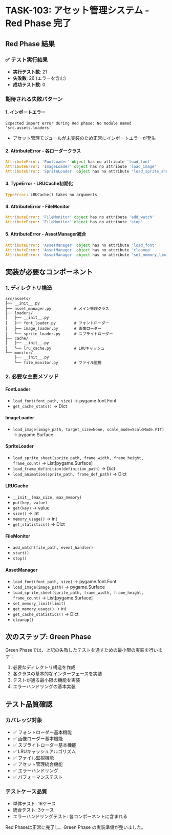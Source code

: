 # TASK-103: アセット管理システム - Red Phase 完了

## Red Phase 結果

### ✅ テスト実行結果
- **実行テスト数**: 21
- **失敗数**: 26 (エラーを含む)
- **成功テスト数**: 0

### 期待される失敗パターン

#### 1. インポートエラー
```
Expected import error during Red phase: No module named 'src.assets.loaders'
```
- アセット管理モジュールが未実装のため正常にインポートエラーが発生

#### 2. AttributeError - 各ローダークラス
```python
AttributeError: 'FontLoader' object has no attribute 'load_font'
AttributeError: 'ImageLoader' object has no attribute 'load_image'
AttributeError: 'SpriteLoader' object has no attribute 'load_sprite_sheet'
```

#### 3. TypeError - LRUCache初期化
```python
TypeError: LRUCache() takes no arguments
```

#### 4. AttributeError - FileMonitor
```python
AttributeError: 'FileMonitor' object has no attribute 'add_watch'
AttributeError: 'FileMonitor' object has no attribute 'stop'
```

#### 5. AttributeError - AssetManager統合
```python
AttributeError: 'AssetManager' object has no attribute 'load_font'
AttributeError: 'AssetManager' object has no attribute 'cleanup'
AttributeError: 'AssetManager' object has no attribute 'set_memory_limit'
```

## 実装が必要なコンポーネント

### 1. ディレクトリ構造
```
src/assets/
├── __init__.py
├── asset_manager.py          # メイン管理クラス
├── loaders/
│   ├── __init__.py
│   ├── font_loader.py        # フォントローダー
│   ├── image_loader.py       # 画像ローダー
│   └── sprite_loader.py      # スプライトローダー
├── cache/
│   ├── __init__.py
│   └── lru_cache.py          # LRUキャッシュ
└── monitor/
    ├── __init__.py
    └── file_monitor.py       # ファイル監視
```

### 2. 必要な主要メソッド

#### FontLoader
- `load_font(font_path, size)` → pygame.font.Font
- `get_cache_stats()` → Dict

#### ImageLoader  
- `load_image(image_path, target_size=None, scale_mode=ScaleMode.FIT)` → pygame.Surface

#### SpriteLoader
- `load_sprite_sheet(sprite_path, frame_width, frame_height, frame_count)` → List[pygame.Surface]
- `load_frame_definition(definition_path)` → Dict
- `load_animation(sprite_path, frame_def_path)` → Dict

#### LRUCache
- `__init__(max_size, max_memory)`
- `put(key, value)`
- `get(key)` → value
- `size()` → int
- `memory_usage()` → int
- `get_statistics()` → Dict

#### FileMonitor
- `add_watch(file_path, event_handler)`
- `start()`
- `stop()`

#### AssetManager
- `load_font(font_path, size)` → pygame.font.Font
- `load_image(image_path)` → pygame.Surface
- `load_sprite_sheet(sprite_path, frame_width, frame_height, frame_count)` → List[pygame.Surface]
- `set_memory_limit(limit)` 
- `get_memory_usage()` → int
- `get_cache_statistics()` → Dict
- `cleanup()`

## 次のステップ: Green Phase

Green Phaseでは、上記の失敗したテストを通すための最小限の実装を行います：

1. 必要なディレクトリ構造を作成
2. 各クラスの基本的なインターフェースを実装
3. テストが通る最小限の機能を実装
4. エラーハンドリングの基本実装

## テスト品質確認

### カバレッジ対象
- ✅ フォントローダー基本機能
- ✅ 画像ローダー基本機能  
- ✅ スプライトローダー基本機能
- ✅ LRUキャッシュアルゴリズム
- ✅ ファイル監視機能
- ✅ アセット管理統合機能
- ✅ エラーハンドリング
- ✅ パフォーマンステスト

### テストケース品質
- 単体テスト: 16ケース
- 統合テスト: 3ケース
- エラーハンドリングテスト: 各コンポーネントに含まれる

Red Phaseは正常に完了し、Green Phase の実装準備が整いました。